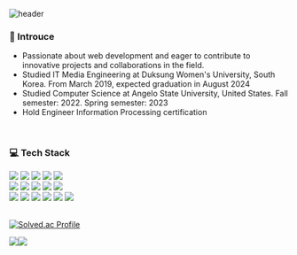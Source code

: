 ![header](https://capsule-render.vercel.app/api?type=waving&color=6994CDEE&text=Seoyeon%20Hong&fontAlign=80&fontAlignY=30&fontSize=40&fontColor=FFFFFF)
### 🙌 Introuce
  <ul>
    <li>Passionate about web development and eager to contribute to innovative projects and collaborations in the field.</li>
    <li>Studied IT Media Engineering at Duksung Women's University, South Korea. From March 2019, expected graduation in August 2024</li>
    <li>Studied Computer Science at Angelo State University, United States. Fall semester: 2022. Spring semester: 2023</li>
    <li>Hold Engineer Information Processing certification</li>
  </ul>
  <br/>


 ### ‍💻 Tech Stack
  <div>
    <img src="https://img.shields.io/badge/HTML5-E34F26?style=flat-square&logo=html5&logoColor=white"/>
    <img src="https://img.shields.io/badge/CSS3-1572B6?style=flat-square&logo=css3&logoColor=white"/>
    <img src="https://img.shields.io/badge/JavaScript-F7DF1E?style=flat-square&logo=javascript&logoColor=white"/>
    <img src="https://img.shields.io/badge/React-61DAFB?style=flat-square&logo=react&logoColor=white"/>
    <img src="https://img.shields.io/badge/Flask-000000?style=flat-square&logo=flask&logoColor=white"/>
  </div>
  <div>
    <img src="https://img.shields.io/badge/Java-007396?style=flat-square&logo=java&logoColor=white"/>
    <img src="https://img.shields.io/badge/Node.js-339933?style=flat-square&logo=nodedotjs&logoColor=white"/>
    <img src="https://img.shields.io/badge/Python-3776AB?style=flat-square&logo=python&logoColor=white"/>
    <img src="https://img.shields.io/badge/MySql-3776AB?style=flat-square&logo=mysql&logoColor=white"/>
    <img src="https://img.shields.io/badge/Linux-FCC624?style=flat-square&logo=linux&logoColor=white"/>
  </div>
  <div>
    <img src="https://img.shields.io/badge/Visual Studio-5C2D91?style=flat-square&logo=visualstudio&logoColor=white"/>
    <img src="https://img.shields.io/badge/Visual Studio Code-007ACC?style=flat-square&logo=visualstudiocode&logoColor=white"/>
    <img src="https://img.shields.io/badge/Eclipse IDE-2C2255?style=flat-square&logo=eclipse&logoColor=white"/>
    <img src="https://img.shields.io/badge/Android Studio-34A853?style=flat-square&logo=androidstudio&logoColor=white"/>
    <img src="https://img.shields.io/badge/Unity-000000?style=flat-square&logo=unity&logoColor=white"/>
    <img src="https://img.shields.io/badge/Figma-F24E1E?style=flat-square&logo=figma&logoColor=white"/>
  </div>
  <br/>
  
  [![Solved.ac Profile](http://mazassumnida.wtf/api/v2/generate_badge?boj=hsy2709)](https://solved.ac/hsy2709/)
  
  <div style="display:flex; flex-dirction:column">
    <img src="https://github-readme-stats.vercel.app/api?username=seoyeon22&theme=prussian&show_icons=true" />
    <img src="https://github-readme-stats.vercel.app/api/top-langs/?username=seoyeon22&&layout=compact&theme=prussian" />
  </div>
